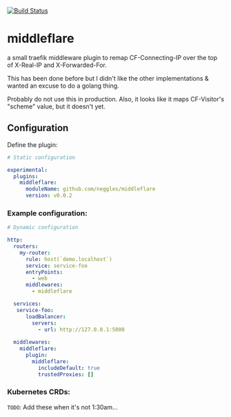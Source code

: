 [![Build Status](https://github.com/neggles/middleflare/workflows/TraefikTest/badge.svg?branch=master)](https://github.com/neggles/middleflare/actions)

# middleflare

a small traefik middleware plugin to remap CF-Connecting-IP over the top of X-Real-IP and X-Forwarded-For.

This has been done before but I didn't like the other implementations & wanted an excuse to do a golang thing.

Probably do not use this in production. Also, it looks like it maps CF-Visitor's "scheme" value, but it doesn't yet.

## Configuration

Define the plugin:

```yaml
# Static configuration

experimental:
  plugins:
    middleflare:
      moduleName: github.com/neggles/middleflare
      version: v0.0.2
```

### Example configuration:

```yaml
# Dynamic configuration

http:
  routers:
    my-router:
      rule: host(`demo.localhost`)
      service: service-foo
      entryPoints:
        - web
      middlewares:
        - middleflare

  services:
   service-foo:
      loadBalancer:
        servers:
          - url: http://127.0.0.1:5000
  
  middlewares:
    middleflare:
      plugin:
        middleflare:
          includeDefault: true
          trustedProxies: []
```

### Kubernetes CRDs:

`TODO`: Add these when it's not 1:30am...

